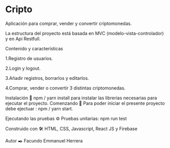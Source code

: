 # Cripto

Aplicación para comprar, vender y convertir criptomonedas.

La estructura del proyecto está basada en MVC (modelo-vista-controlador) y en Api Restfull.

Contenido y características

1.Registro de usuarios.

2.Login y logout.

3.Añadir registros, borrarlos y editarlos.

4.Comprar, vender o convertir 3 distintas criptomonedas.

Instalación 🔧
npm / yarn install para instalar las librerias necesarias para ejecutar el proyecto.
Comenzando 🚀
Para poder iniciar el presente proyecto debe ejectuar : npm / yarn start.

Ejecutando las pruebas ⚙
Pruebas unitarias: npm run test

Construido con 🛠️
HTML, CSS, Javascript, React JS y Firebase

Autor ✒️
Facundo Emmanuel Herrera
